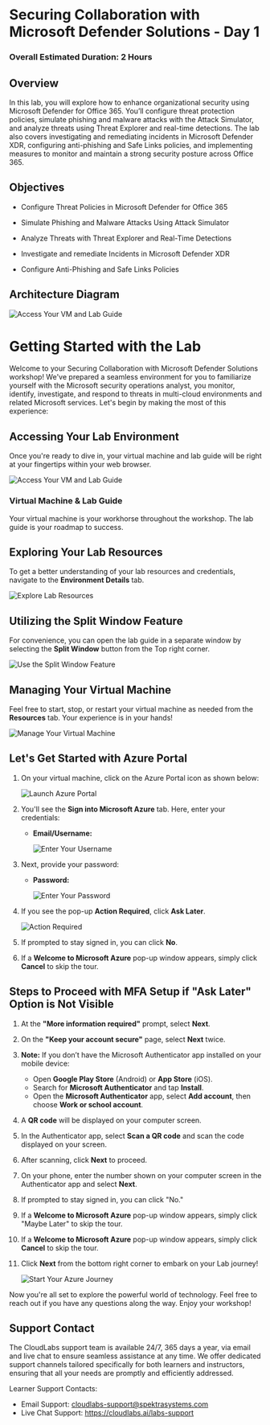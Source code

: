 # Securing Collaboration with Microsoft Defender Solutions - Day 1 

### Overall Estimated Duration: 2 Hours

## Overview

In this lab, you will explore how to enhance organizational security using Microsoft Defender for Office 365. You’ll configure threat protection policies, simulate phishing and malware attacks with the Attack Simulator, and analyze threats using Threat Explorer and real-time detections. The lab also covers investigating and remediating incidents in Microsoft Defender XDR, configuring anti-phishing and Safe Links policies, and implementing measures to monitor and maintain a strong security posture across Office 365.

## Objectives

- Configure Threat Policies in Microsoft Defender for Office 365 

- Simulate Phishing and Malware Attacks Using Attack Simulator 

- Analyze Threats with Threat Explorer and Real-Time Detections 

- Investigate and remediate Incidents in Microsoft Defender XDR 

- Configure Anti-Phishing and Safe Links Policies 

## Architecture Diagram

 ![Access Your VM and Lab Guide](./media/arch1.png)

# Getting Started with the Lab
 
Welcome to your Securing Collaboration with Microsoft Defender Solutions workshop! We've prepared a seamless environment for you to familiarize yourself with the Microsoft security operations analyst, you monitor, identify, investigate, and respond to threats in multi-cloud environments and related Microsoft services. Let's begin by making the most of this experience:
 
## Accessing Your Lab Environment
 
Once you're ready to dive in, your virtual machine and lab guide will be right at your fingertips within your web browser.
 
![Access Your VM and Lab Guide](./media/gst1.png)

### Virtual Machine & Lab Guide
 
Your virtual machine is your workhorse throughout the workshop. The lab guide is your roadmap to success.
 
## Exploring Your Lab Resources
 
To get a better understanding of your lab resources and credentials, navigate to the **Environment Details** tab.
 
![Explore Lab Resources](./media/gst2.png)
 
## Utilizing the Split Window Feature
 
For convenience, you can open the lab guide in a separate window by selecting the **Split Window** button from the Top right corner.
 
![Use the Split Window Feature](./media/gst3.png)
 
## Managing Your Virtual Machine
 
Feel free to start, stop, or restart your virtual machine as needed from the **Resources** tab. Your experience is in your hands!
 
![Manage Your Virtual Machine](./media/gst4.png)

## Let's Get Started with Azure Portal
 
1. On your virtual machine, click on the Azure Portal icon as shown below:
 
    ![Launch Azure Portal](./media/gst5.png)

2. You'll see the **Sign into Microsoft Azure** tab. Here, enter your credentials:
 
   - **Email/Username:** <inject key="AzureAdUserEmail"></inject>
 
     ![Enter Your Username](./media/gst6.png)
 
3. Next, provide your password:
 
   - **Password:** <inject key="AzureAdUserPassword"></inject>
 
     ![Enter Your Password](./media/gst7.png)

1. If you see the pop-up **Action Required**, click **Ask Later**.

    ![Action Required](./media/gst8.png) 
 
4. If prompted to stay signed in, you can click **No**.

5. If a **Welcome to Microsoft Azure** pop-up window appears, simply click **Cancel** to skip the tour.

## Steps to Proceed with MFA Setup if "Ask Later" Option is Not Visible

1. At the **"More information required"** prompt, select **Next**.

1. On the **"Keep your account secure"** page, select **Next** twice.

1. **Note:** If you don’t have the Microsoft Authenticator app installed on your mobile device:

   - Open **Google Play Store** (Android) or **App Store** (iOS).
   - Search for **Microsoft Authenticator** and tap **Install**.
   - Open the **Microsoft Authenticator** app, select **Add account**, then choose **Work or school account**.

1. A **QR code** will be displayed on your computer screen.

1. In the Authenticator app, select **Scan a QR code** and scan the code displayed on your screen.

1. After scanning, click **Next** to proceed.

1. On your phone, enter the number shown on your computer screen in the Authenticator app and select **Next**.

1. If prompted to stay signed in, you can click "No."

1. If a **Welcome to Microsoft Azure** pop-up window appears, simply click "Maybe Later" to skip the tour.

1. If a **Welcome to Microsoft Azure** pop-up window appears, simply click **Cancel** to skip the tour.
 
1. Click **Next** from the bottom right corner to embark on your Lab journey!
 
     ![Start Your Azure Journey](./media/gst9.png)

Now you're all set to explore the powerful world of technology. Feel free to reach out if you have any questions along the way. Enjoy your workshop!

## Support Contact

The CloudLabs support team is available 24/7, 365 days a year, via email and live chat to ensure seamless assistance at any time. We offer dedicated support channels tailored specifically for both learners and instructors, ensuring that all your needs are promptly and efficiently addressed.

Learner Support Contacts:

- Email Support: cloudlabs-support@spektrasystems.com
- Live Chat Support: https://cloudlabs.ai/labs-support

